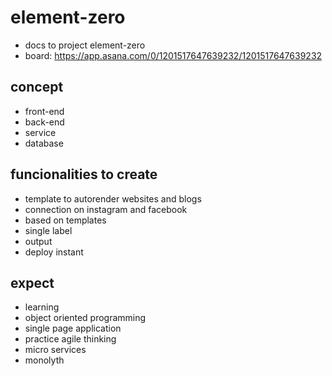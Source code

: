 # element-zero
- docs to project element-zero
- board: https://app.asana.com/0/1201517647639232/1201517647639232

## concept
- front-end
- back-end
- service
- database

## funcionalities to create
- template to autorender websites and blogs
- connection on instagram and facebook
- based on templates
- single label
- output
- deploy instant

## expect
- learning
- object oriented programming
- single page application
- practice agile thinking
- micro services
- monolyth
